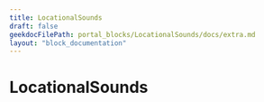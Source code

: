 ```yaml
---
title: LocationalSounds
draft: false
geekdocFilePath: portal_blocks/LocationalSounds/docs/extra.md
layout: "block_documentation"
---
```

# LocationalSounds